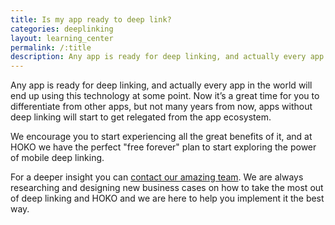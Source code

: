 ```yaml
---
title: Is my app ready to deep link?
categories: deeplinking
layout: learning_center
permalink: /:title
description: Any app is ready for deep linking, and actually every app in the world will end up using this technology at some point. Now it’s a great time for you to ...
---
```


Any app is ready for deep linking, and actually every app in the world will end up using this
technology at some point. Now it’s a great time for you to differentiate from other apps, but not
many years from now, apps without deep linking will start to get relegated from the app ecosystem.

We encourage you to start experiencing all the great benefits of it, and at HOKO we have the
perfect "free forever" plan to start exploring the power of mobile deep linking.

For a deeper insight you can [contact our amazing team](mailto:support@hokolinks.com). We are always
researching and designing new business cases on how to take the most out of deep linking and HOKO
and we are here to help you implement it the best way.
